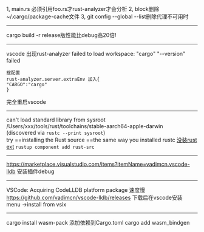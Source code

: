 1, main.rs 必须引用foo.rs才rust-analyzer才会分析
2, block删除~/.cargo/package-cache文件
3, git config --global --list删除代理不可用时

---
 
cargo build -r
release版性能比debug高20倍!

---
vscode 出现rust-analyzer failed to load workspace: "cargo" "--version" failed
```
搜配置 
rust-analyzer.server.extraEnv 加入{
"CARGO":"cargo"
}
```
完全重启vscode

--- 
can't load standard library from sysroot
/Users/xxx/tools/rust/toolchains/stable-aarch64-apple-darwin
(discovered via `rustc --print sysroot`)
try ==installing the Rust source ==the same way you installed rustc
[没装rust ext](https://zhuanlan.zhihu.com/p/353917073)
`rustup component add rust-src`

---
https://marketplace.visualstudio.com/items?itemName=vadimcn.vscode-lldb
安装插件debug

---
VSCode: Acquiring CodeLLDB platform package 速度慢
https://github.com/vadimcn/vscode-lldb/releases
下载后在vscode安装
menu ->install from vsix

---

cargo install wasm-pack
添加依赖到Cargo.toml
cargo add wasm_bindgen



